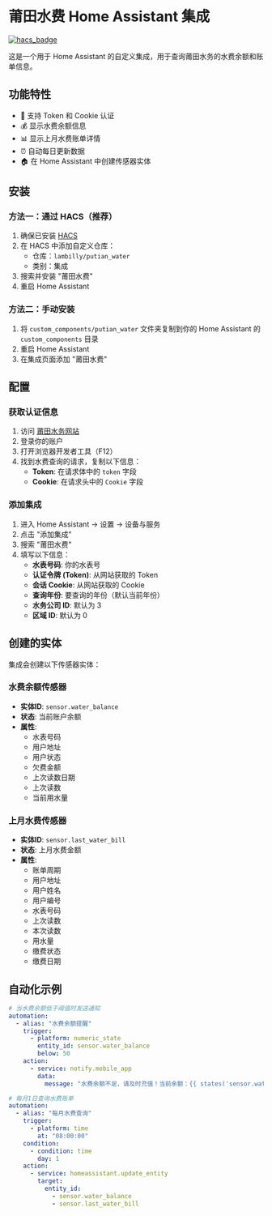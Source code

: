 # 莆田水费 Home Assistant 集成

[![hacs_badge](https://img.shields.io/badge/HACS-Custom-orange.svg)](https://github.com/hacs/integration)

这是一个用于 Home Assistant 的自定义集成，用于查询莆田水务的水费余额和账单信息。

## 功能特性

- 🔐 支持 Token 和 Cookie 认证
- 💰 显示水费余额信息
- 📊 显示上月水费账单详情
- ⏰ 自动每日更新数据
- 🏠 在 Home Assistant 中创建传感器实体

## 安装

### 方法一：通过 HACS（推荐）

1. 确保已安装 [HACS](https://hacs.xyz/)
2. 在 HACS 中添加自定义仓库：
   - 仓库：`lambilly/putian_water`
   - 类别：集成
3. 搜索并安装 "莆田水费"
4. 重启 Home Assistant

### 方法二：手动安装

1. 将 `custom_components/putian_water` 文件夹复制到你的 Home Assistant 的 `custom_components` 目录
2. 重启 Home Assistant
3. 在集成页面添加 "莆田水费"

## 配置

### 获取认证信息

1. 访问 [莆田水务网站](https://wt.ptswater.cn/)
2. 登录你的账户
3. 打开浏览器开发者工具（F12）
4. 找到水费查询的请求，复制以下信息：
   - **Token**: 在请求体中的 `token` 字段
   - **Cookie**: 在请求头中的 `Cookie` 字段

### 添加集成

1. 进入 Home Assistant → 设置 → 设备与服务
2. 点击 "添加集成"
3. 搜索 "莆田水费"
4. 填写以下信息：
   - **水表号码**: 你的水表号
   - **认证令牌 (Token)**: 从网站获取的 Token
   - **会话 Cookie**: 从网站获取的 Cookie
   - **查询年份**: 要查询的年份（默认当前年份）
   - **水务公司 ID**: 默认为 3
   - **区域 ID**: 默认为 0

## 创建的实体

集成会创建以下传感器实体：

### 水费余额传感器
- **实体ID**: `sensor.water_balance`
- **状态**: 当前账户余额
- **属性**:
  - 水表号码
  - 用户地址
  - 用户状态
  - 欠费金额
  - 上次读数日期
  - 上次读数
  - 当前用水量

### 上月水费传感器
- **实体ID**: `sensor.last_water_bill`
- **状态**: 上月水费金额
- **属性**:
  - 账单周期
  - 用户地址
  - 用户姓名
  - 用户编号
  - 水表号码
  - 上次读数
  - 本次读数
  - 用水量
  - 缴费状态
  - 缴费日期

## 自动化示例

```yaml
# 当水费余额低于阈值时发送通知
automation:
  - alias: "水费余额提醒"
    trigger:
      - platform: numeric_state
        entity_id: sensor.water_balance
        below: 50
    action:
      - service: notify.mobile_app
        data:
          message: "水费余额不足，请及时充值！当前余额：{{ states('sensor.water_balance') }}元"

# 每月1日查询水费账单
automation:
  - alias: "每月水费查询"
    trigger:
      - platform: time
        at: "08:00:00"
    condition:
      - condition: time
        day: 1
    action:
      - service: homeassistant.update_entity
        target:
          entity_id:
            - sensor.water_balance
            - sensor.last_water_bill
